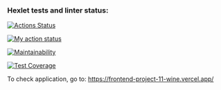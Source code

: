 ### Hexlet tests and linter status:
[![Actions Status](https://github.com/Lugonue/frontend-project-11/workflows/hexlet-check/badge.svg)](https://github.com/Lugonue/frontend-project-11/actions)
  
[![My action status](https://github.com/Lugonue/frontend-project-46/actions/workflows/my-workflow.yml/badge.svg)](https://github.com/Lugonue/frontend-project-46/actions/workflows/my-workflow.yml)

[![Maintainability](https://api.codeclimate.com/v1/badges/e98c242c4802936a50fa/maintainability)](https://codeclimate.com/github/Lugonue/frontend-project-11/maintainability)

[![Test Coverage](https://api.codeclimate.com/v1/badges/e98c242c4802936a50fa/test_coverage)](https://codeclimate.com/github/Lugonue/frontend-project-11/test_coverage)

To check application, go to:
https://frontend-project-11-wine.vercel.app/